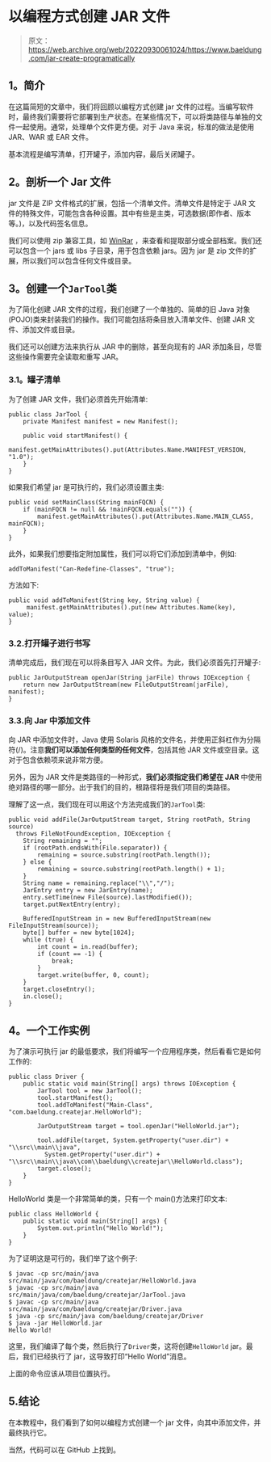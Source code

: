 # 以编程方式创建 JAR 文件

> 原文：<https://web.archive.org/web/20220930061024/https://www.baeldung.com/jar-create-programatically>

## 1。简介

在这篇简短的文章中，我们将回顾以编程方式创建 jar 文件的过程。当编写软件时，最终我们需要将它部署到生产状态。在某些情况下，可以将类路径与单独的文件一起使用。通常，处理单个文件更方便。对于 Java 来说，标准的做法是使用 JAR、WAR 或 EAR 文件。

基本流程是编写清单，打开罐子，添加内容，最后关闭罐子。

## 2。剖析一个 Jar 文件

jar 文件是 ZIP 文件格式的扩展，包括一个清单文件。清单文件是特定于 JAR 文件的特殊文件，可能包含各种设置。其中有些是主类，可选数据(即作者、版本等。)，以及代码签名信息。

我们可以使用 zip 兼容工具，如 [WinRar](winrar.com) ，来查看和提取部分或全部档案。我们还可以包含一个 jars 或 libs 子目录，用于包含依赖 jars。因为 jar 是 zip 文件的扩展，所以我们可以包含任何文件或目录。

## 3。创建一个`JarTool`类

为了简化创建 JAR 文件的过程，我们创建了一个单独的、简单的旧 Java 对象(POJO)类来封装我们的操作。我们可能包括将条目放入清单文件、创建 JAR 文件、添加文件或目录。

我们还可以创建方法来执行从 JAR 中的删除，甚至向现有的 JAR 添加条目，尽管这些操作需要完全读取和重写 JAR。

### 3.1。罐子清单

为了创建 JAR 文件，我们必须首先开始清单:

```
public class JarTool {    
    private Manifest manifest = new Manifest();

    public void startManifest() {
        manifest.getMainAttributes().put(Attributes.Name.MANIFEST_VERSION, "1.0");
    }
}
```

如果我们希望 jar 是可执行的，我们必须设置主类:

```
public void setMainClass(String mainFQCN) {
    if (mainFQCN != null && !mainFQCN.equals("")) {
        manifest.getMainAttributes().put(Attributes.Name.MAIN_CLASS, mainFQCN);
    }
}
```

此外，如果我们想要指定附加属性，我们可以将它们添加到清单中，例如:

```
addToManifest("Can-Redefine-Classes", "true");
```

方法如下:

```
public void addToManifest(String key, String value) {
     manifest.getMainAttributes().put(new Attributes.Name(key), value);
}
```

### 3.2.打开罐子进行书写

清单完成后，我们现在可以将条目写入 JAR 文件。为此，我们必须首先打开罐子:

```
public JarOutputStream openJar(String jarFile) throws IOException {        
    return new JarOutputStream(new FileOutputStream(jarFile), manifest);
} 
```

### 3.3.向 Jar 中添加文件

向 JAR 中添加文件时，Java 使用 Solaris 风格的文件名，并使用正斜杠作为分隔符(/)。注意**我们可以添加任何类型的任何文件**，包括其他 JAR 文件或空目录。这对于包含依赖项来说非常方便。

另外，因为 JAR 文件是类路径的一种形式，**我们必须指定我们希望在 JAR** 中使用绝对路径的哪一部分。出于我们的目的，根路径将是我们项目的类路径。

理解了这一点，我们现在可以用这个方法完成我们的`JarTool`类:

```
public void addFile(JarOutputStream target, String rootPath, String source) 
  throws FileNotFoundException, IOException {
    String remaining = "";
    if (rootPath.endsWith(File.separator)) {
        remaining = source.substring(rootPath.length());
    } else {
        remaining = source.substring(rootPath.length() + 1);
    }
    String name = remaining.replace("\\","/");
    JarEntry entry = new JarEntry(name);
    entry.setTime(new File(source).lastModified());
    target.putNextEntry(entry);

    BufferedInputStream in = new BufferedInputStream(new FileInputStream(source));
    byte[] buffer = new byte[1024];
    while (true) {
        int count = in.read(buffer);
        if (count == -1) {
            break;
        }
        target.write(buffer, 0, count);
    }
    target.closeEntry();
    in.close();
}
```

## 4。一个工作实例

为了演示可执行 jar 的最低要求，我们将编写一个应用程序类，然后看看它是如何工作的:

```
public class Driver {
    public static void main(String[] args) throws IOException {
        JarTool tool = new JarTool();
        tool.startManifest();
        tool.addToManifest("Main-Class", "com.baeldung.createjar.HelloWorld");

        JarOutputStream target = tool.openJar("HelloWorld.jar");

        tool.addFile(target, System.getProperty("user.dir") + "\\src\\main\\java",
          System.getProperty("user.dir") + "\\src\\main\\java\\com\\baeldung\\createjar\\HelloWorld.class");
        target.close();
    }
}
```

HelloWorld 类是一个非常简单的类，只有一个 main()方法来打印文本:

```
public class HelloWorld {
    public static void main(String[] args) {
        System.out.println("Hello World!");
    }
} 
```

为了证明这是可行的，我们举了这个例子:

```
$ javac -cp src/main/java src/main/java/com/baeldung/createjar/HelloWorld.java
$ javac -cp src/main/java src/main/java/com/baeldung/createjar/JarTool.java
$ javac -cp src/main/java src/main/java/com/baeldung/createjar/Driver.java
$ java -cp src/main/java com/baeldung/createjar/Driver
$ java -jar HelloWorld.jar
Hello World! 
```

这里，我们编译了每个类，然后执行了`Driver`类，这将创建`HelloWorld` jar。最后，我们已经执行了 jar，这导致打印“Hello World”消息。

上面的命令应该从项目位置执行。

## 5.结论

在本教程中，我们看到了如何以编程方式创建一个 jar 文件，向其中添加文件，并最终执行它。

当然，代码可以在 GitHub 上找到。